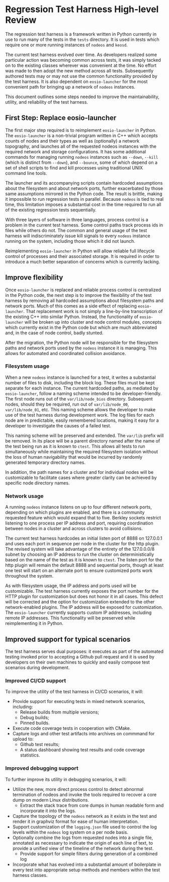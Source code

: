# Regression Test Harness High-level Review

The regression test harness is a framework written in Python currently in use
to run many of the tests in the `tests` directory.  It is used in tests
which require one or more running instances of `nodeos` and `keosd`.

The current test harness evolved over time.  As developers realized some
particular action was becoming common across tests, it was simply tacked
on to the existing classes wherever was convenient at the time.  No effort
was made to then adopt the new method across all tests.  Subsequently
authored tests may or may not use the common functionality provided by the
test harness.  It is also dependent on `eosio-launcher` for the most
convenient path for bringing up a network of `nodeos` instances.

This document outlines some steps needed to improve the maintainability,
utility, and reliability of the test harness.

## First Step: Replace eosio-launcher

The first major step required is to reimplement `eosio-launcher` in Python.
The `eosio-launcher` is a non-trivial program written in C++ which accepts
counts of nodes and their types as well as (optionally) a network topography,
and launches all of the requested nodeos instances with the required network
and storage configurations.  It has some additional commands for managing
running `nodeos` instances such as `--down`, `--kill` (which is distinct from
`--down`), and `--bounce`, some of which depend on a set of shell scripts
to find and kill processes using traditional UNIX command line tools.

The launcher and its accompanying scripts contain hardcoded assumptions
about the filesystem and about network ports, further exacerbated by those
same assumptions mirrored in the Python code.  The result is brittle, making
it impossible to run regression tests in parallel.  Because `nodeos` is
tied to real time, this limitation imposes a substantial cost in the time
required to run all of the existing regression tests sequentially.

With three layers of software in three languages, process control is a
problem in the current test harness.  Some control paths track process ids
in files while others do not.  The common and general usage of the test
harness will indiscriminately issue kill signals to every `nodeos` instance
running on the system, including those which it did not launch.

Reimplementing `eosio-launcher` in Python will allow reliable full lifecycle
control of processes and their associated storage.  It is required in order
to introduce a much better separation of concerns which is currently lacking.

## Improve flexibility

Once `eosio-launcher` is replaced and reliable process control is centralized
in the Python code, the next step is to improve the flexibility of the
test harness by removing all hardcoded assumptions about filesystem
paths and network ports.  Much of this comes as a side effect of replacing
`eosio-launcher`.  That replacement work is not simply a line-by-line
transcription of the existing C++ into similar Python.  Instead, the
functionality of `eosio-launcher` will be broken up into cluster and node
control modules, concepts which currently exist in the Python code but
which are much abbreviated and, in the case of node control, badly stunted.

After the migration, the Python node will be responsible for the filesystem
paths and network ports used by the `nodeos` instance it is managing.  This
allows for automated and coordinated collision avoidance.

### Filesystem usage

When a new `nodeos` instance is launched for a test, it writes a substantial
number of files to disk, including the block log.  These files must be kept
separate for each instance.  The current hardcoded paths, as mediated by
`eosio-launcher`, follow a naming scheme intended to be developer-friendly.
The first node runs out of the `var/lib/node_bios` directory.  Subsequent
nodes, should they be required, run out of `var/lib/node_00`, 
`var/lib/node_01`, etc.  This naming scheme allows the developer to make use
of the test harness during development work.  The log files for each node
are in predictable, easily remembered locations, making it easy for a developer
to investigate the causes of a failed test.

This naming scheme will be preserved and extended.  The `var/lib` prefix will
be removed.  In its place will be a parent directory named after the name of
the test being run as it is known to `ctest`.  This allows all tests to run
simultaneously while maintaining the required filesystem isolation without
the loss of human navigability that would be incurred by randomly generated
temporary directory names.

In addition, the path names for a cluster and for individual nodes will be
customizable to facilitate cases where greater clarity can be achieved by
specific node directory names.

### Network usage

A running `nodeos` instance listens on up to four different network ports,
depending on which plugins are enabled, and there is a community requested
feature which would expand that to five.  Berkley sockets restrict listening
to one process per IP address and port, requiring coordination between nodes
in a cluster and across clusters to avoid collisions.

The current test harness hardcodes an initial listen port of 8888 on 127.0.0.1
and uses each port in sequence per node in the cluster for the http plugin.
The revised system will take advantage of the entirety of the 127.0.0.0/8
subnet by choosing an IP address to run the cluster on deterministically based
on the name of the test as it is known to `ctest`.  The listen port for the
http plugin will remain the default 8888 and sequential ports, though at least
one test will start on an alternate port to ensure customized ports work
throughout the system.

As with filesystem usage, the IP address and ports used will be customizable.
The test harness currently exposes the port number for the HTTP plugin for
customization but does not honor it in all cases.  This defect will be
corrected and the option for customization extended to the other
network-enabled plugins.  The IP address will be exposed for customization.
The `eosio-launcher` currently supports custom IP addresses, including remote
IP addresses.  This functionality will be preserved while reimplementing it
in Python.

## Improved support for typical scenarios

The test harness serves dual purposes: it executes as part of the automated
testing invoked prior to accepting a Github pull request and it is used by
developers on their own machines to quickly and easily compose test scenarios
during development.

### Improved CI/CD support

To improve the utility of the test harness in CI/CD scenarios, it will:

- Provide support for executing tests in mixed network scenarios, including:
  - Release builds from multiple versions;
  - Debug builds;
  - Pinned builds.
- Execute code coverage tests in cooperation with CMake.
- Capture logs and other test artifacts into archives on commmand for upload to:
  - Github test results;
  - A status dashboard showing test results and code coverage statistics.

### Improved debugging support

To further improve its utility in debugging scenarios, it will:

- Utilize the new, more direct process control to detect abnormal termination
  of nodeos and invoke the tools required to recover a core dump on modern
  Linux distributions.
  - Extract the stack trace from core dumps in human readable form and
    incorporate it into the logs.
- Capture the topology of the `nodeos` network as it exists in the test and
  render it in graphviz format for ease of human interpretation.
- Support customization of the `logging.json` file used to control the log
  levels within the `nodeos` log system on a per node basis.
- Optionally combine the logs from requested nodes into a single file,
  annotated as necessary to indicate the origin of each line of text, to
  provide a unified view of the timeline of the network during the test.
  - Provide support for simple filters during generation of a combined log
- Incorporate what has evolved into a substantial amount of boilerplate in
  every test into appropriate setup methods and members within the test harness
  classes.
  